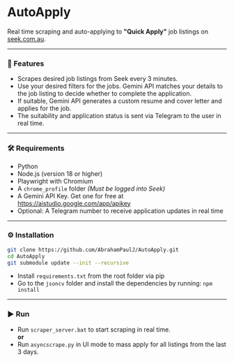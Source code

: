 # AutoApply

Real time scraping and auto-applying to **"Quick Apply"** job listings on [seek.com.au](https://www.seek.com.au). 

---

### 🚀 Features
- Scrapes desired job listings from Seek every 3 minutes.
- Use your desired filters for the jobs. Gemini API matches your details to the job listing to decide whether to complete the application.
- If suitable, Gemini API generates a custom resume and cover letter and applies for the job. 
- The suitability and application status is sent via Telegram to the user in real time. 

---

### 🛠 Requirements
- Python
- Node.js (version 18 or higher)
- Playwright with Chromium
- A `chrome_profile` folder
  *(Must be logged into Seek)*
- A Gemini API Key. Get one for free at https://aistudio.google.com/app/apikey
- Optional: A Telegram number to receive application updates in real time

---

### ⚙️ Installation

```bash
git clone https://github.com/AbrahamPaulJ/AutoApply.git
cd AutoApply
git submodule update --init --recursive
```

- Install `requirements.txt` from the root folder via pip
- Go to the `jsoncv` folder and install the dependencies by running: `npm install`

---

### ▶️ Run
- Run `scraper_server.bat` to start scraping in real time.  
**or**  
- Run `asyncscrape.py` in UI mode to mass apply for all listings from the last 3 days.
